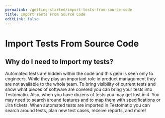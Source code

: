 ```yaml
---
permalink: /getting-started/import-tests-from-source-code
title: Import Tests From Source Code
editLink: false
---
```


# Import Tests From Source Code

## Why do I need to Import my tests?

Automated tests are hidden within the code and this gem is seen only to engineers. While they play an important role in product management they are not available to the whole team. To bring visibility of current tests and show what pieces of software are covered you can bring your tests into Testomatio. 
Also, when you have dozens of tests you may get lost in it. You may need to search around features and to map them with specifications or Jira tickets. When automated tests are imported in Testomatio you can search around tests, plan new test cases, receive reports, and more! 